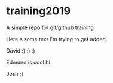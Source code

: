 # training2019
A simple repo for git/github training

Here's some text I'm trying to get added.

David :) :) :)

Edmund is cool hi

Josh ;)

